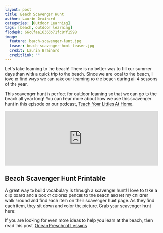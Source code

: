 ```yaml
---
layout: post
title: Beach Scavenger Hunt
author: Laurin Brainard
categories: [Outdoor Learning]
tags: [beach, outdoor learning]
flodesk: 66c8faa16366b71fc8ff1598
image:
  feature: beach-scavenger-hunt.jpg
  teaser: beach-scavenger-hunt-teaser.jpg
  credit: Laurin Brainard
  creditlink: ""
---  
```

Let's take learning to the beach! There is no better way to fill our summer days than with a quick trip to the beach. Since we are local to the beach, I love to find ways we can take our learning to the beach during all 4 seasons of the year.

This scavenger hunt is perfect for outdoor learning so that we can go to the beach all year long! You can hear more about how we use this scavenger hunt in this episode on our podcast, [Teach Your Littles At Home](https://podcasts.apple.com/us/podcast/teach-your-littles-at-home-homeschool-preschool-activities/id1763629783?i=1000668063358).

<iframe title="Teach Your Littles At Home | Homeschool Preschool Activities for Busy Moms of 2 to 5 Year Olds" allowtransparency="true" height="180" width="100%" style="border: none; min-width: min(100%, 430px);height:180px;" scrolling="no" data-name="pb-iframe-player" src="https://www.podbean.com/player-v2/?i=7vc25-f9f573-pbblog-playlist&share=1&download=1&rtl=0&fonts=Tahoma&skin=f6f6f6&font-color=000000&logo_link=episode_page&order=episodic&limit=1&filter=publish_time&publish_start=2024-09-02&publish_end=2024-09-02&ss=91eebf4271d38fe07aa3c55890593c7c&btn-skin=7&size=180" loading="lazy" allowfullscreen=""></iframe>

## Beach Scavenger Hunt Printable
A great way to build vocabulary is through a scavenger hunt! I love to take a clip board and a box of colored pencils to the beach and let my children walk around and find each item on their scavenger hunt page. As they find each item, they sit down and color the picture. Grab your scavenger hunt here:

<div id="fd-form-66c8faa16366b71fc8ff1598"></div>
<script>
  window.fd('form', {
    formId: '66c8faa16366b71fc8ff1598',
    containerEl: '#fd-form-66c8faa16366b71fc8ff1598'
  });
</script>


If you are looking for even more ideas to help you learn at the beach, then read this post: [Ocean Preschool Lessons](https://theprimarybrain.com/preschool/2020/05/31/Ocean-Preschool-Activities/)